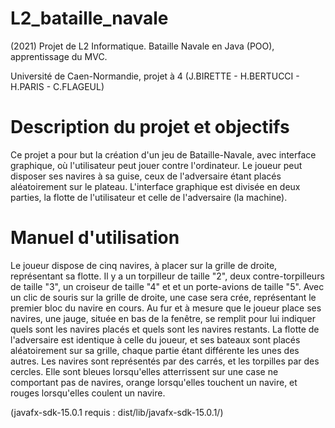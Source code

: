 # L2_bataille_navale
(2021) Projet de L2 Informatique. Bataille Navale en Java (POO), apprentissage du MVC. 

Université de Caen-Normandie, projet à 4 (J.BIRETTE - H.BERTUCCI - H.PARIS - C.FLAGEUL)

# Description du projet et objectifs
Ce projet a pour but la création d'un jeu de Bataille-Navale, avec interface graphique, où l'utilisateur peut jouer contre l'ordinateur. 
Le joueur peut disposer ses navires à sa guise, ceux de l'adversaire étant placés aléatoirement sur le plateau. 
L'interface graphique est divisée en deux parties, la flotte de l'utilisateur et celle de l'adversaire (la machine).

# Manuel d'utilisation
Le joueur dispose de cinq navires, à placer sur la grille de droite, représentant sa flotte. Il y a
un torpilleur de taille "2", deux contre-torpilleurs de taille "3", un croiseur de taille "4" et et un
porte-avions de taille "5". Avec un clic de souris sur la grille de droite, une case sera crée, représentant
le premier bloc du navire en cours. Au fur et à mesure que le joueur place ses navires, une jauge,
située en bas de la fenêtre, se remplit pour lui indiquer quels sont les navires placés et quels sont les
navires restants.
La flotte de l'adversaire est identique à celle du joueur, et ses bateaux sont placés aléatoirement sur
sa grille, chaque partie étant différente les unes des autres. Les navires sont représentés par des carrés,
et les torpilles par des cercles. Elle sont bleues lorsqu'elles atterrissent sur une case ne comportant
pas de navires, orange lorsqu'elles touchent un navire, et rouges lorsqu'elles coulent un navire.


(javafx-sdk-15.0.1 requis : dist/lib/javafx-sdk-15.0.1/)
